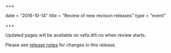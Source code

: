 +++

date = "2016-10-14"
title = "Review of new revision releases"
type = "event"

+++

Updated pages will be available on vefa.difi.no when review starts.

Please see [release notes](https://test-vefa.difi.no/ehf/guide/release/2016-11-15/) for changes in this release.

